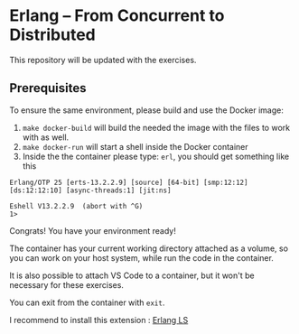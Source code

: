 # Erlang – From Concurrent to Distributed

This repository will be updated with the exercises.

## Prerequisites

To ensure the same environment, please build and use the Docker image:

1. `make docker-build` will build the needed the image with the files to work with as well.
2. `make docker-run` will start a shell inside the Docker container
3. Inside the the container please type: `erl`, you should get something like this
```
Erlang/OTP 25 [erts-13.2.2.9] [source] [64-bit] [smp:12:12] [ds:12:12:10] [async-threads:1] [jit:ns]

Eshell V13.2.2.9  (abort with ^G)
1> 
```
Congrats! You have your environment ready!

The container has your current working directory attached as a volume, so you can
work on your host system, while run the code in the container.

It is also possible to attach VS Code to a container, but it won't be necessary 
for these exercises.

You can exit from the container with `exit`.

I recommend to install this extension : [Erlang LS](https://marketplace.visualstudio.com/items?itemName=erlang-ls.erlang-ls)